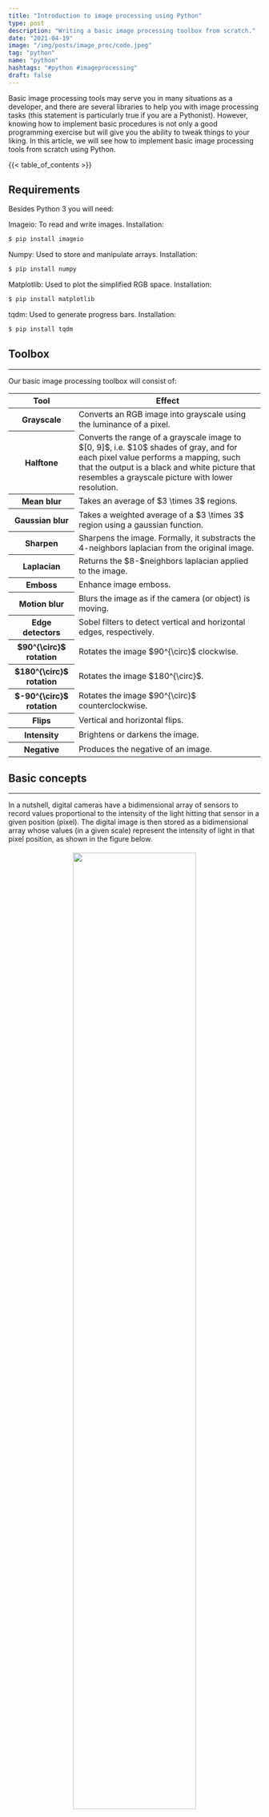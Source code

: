```yaml
---
title: "Introduction to image processing using Python"
type: post
description: "Writing a basic image processing toolbox from scratch."
date: "2021-04-19"
image: "/img/posts/image_proc/code.jpeg"
tag: "python"
name: "python"
hashtags: "#python #imageprocessing"
draft: false
---
```


Basic image processing tools may serve you in many situations as a developer, and there are several libraries to help you with image processing tasks (this statement is particularly true if you are a Pythonist). However, knowing how to implement basic procedures is not only a good programming exercise but will give you the ability to tweak things to your liking. In this article, we will see how to implement basic image processing tools from scratch using Python.

{{< table_of_contents >}}

## Requirements

Besides Python 3 you will need:

Imageio: To read and write images. Installation:

```bash
$ pip install imageio
```

Numpy: Used to store and manipulate arrays. Installation:

```bash
$ pip install numpy
```

Matplotlib: Used to plot the simplified RGB space. Installation:

```bash
$ pip install matplotlib
```

tqdm: Used to generate progress bars. Installation:

```bash
$ pip install tqdm
```

## Toolbox
---

Our basic image processing toolbox will consist of:

<table class="table table-striped">
  <thead>
    <tr>
      <th scope="col">Tool</th>
      <th scope="col">Effect</th>
    </tr>
  </thead>
  <tbody>
    <tr>
      <th scope="row">Grayscale</th>
      <td>Converts an RGB image into grayscale using the luminance of a pixel.</td>
    </tr>
    <tr>
      <th scope="row">Halftone</th>
      <td> Converts the range of a grayscale image to $[0, 9]$, i.e. $10$ shades of gray, and for each pixel value performs a mapping, such that the output is a black and white picture that resembles a grayscale picture with lower resolution.</td>
    </tr>
    <tr>
      <th scope="row">Mean blur</th>
      <td>Takes an average of $3 \times 3$ regions.</td>
    </tr>
    <tr>
      <th scope="row">Gaussian blur</th>
      <td>Takes a weighted average of a $3 \times 3$ region using a gaussian function.</td>
    </tr>
    <tr>
      <th scope="row">Sharpen</th>
      <td>Sharpens the image. Formally, it substracts the 4-neighbors laplacian from the original image.</td>
    </tr>
    <tr>
      <th scope="row">Laplacian</th>
      <td>Returns the $8-$neighbors laplacian applied to the image.</td>
    </tr>
    <tr>
      <th scope="row">Emboss</th>
      <td>Enhance image emboss.</td>
    </tr>
    <tr>
      <th scope="row">Motion blur</th>
      <td>Blurs the image as if the camera (or object) is moving.</td>
    </tr>
    <tr>
      <th scope="row">Edge detectors</th>
      <td>Sobel filters to detect vertical and horizontal edges, respectively.</td>
    </tr>
    <tr>
      <th scope="row">$90^{\circ}$ rotation</th>
      <td>Rotates the image $90^{\circ}$ clockwise.</td>
    </tr>
    <tr>
      <th scope="row">$180^{\circ}$ rotation</th>
      <td>Rotates the image $180^{\circ}$.</td>
    </tr>
    <tr>
      <th scope="row">$-90^{\circ}$ rotation</th>
      <td>Rotates the image $90^{\circ}$ counterclockwise.</td>
    </tr>
    <tr>
      <th scope="row">Flips</th>
      <td>Vertical and horizontal flips.</td>
    </tr>
    <tr>
      <th scope="row">Intensity</th>
      <td>Brightens or darkens the image.</td>
    </tr>
    <tr>
      <th scope="row">Negative</th>
      <td>Produces the negative of an image.</td>
    </tr>
  </tbody>
</table>


## Basic concepts
---

In a nutshell, digital cameras have a bidimensional array of sensors to record values proportional to the intensity of the light hitting that sensor in a given position (pixel). The digital image is then stored as a bidimensional array whose values (in a given scale) represent the intensity of light in that pixel position, as shown in the figure below.

<div style="text-align:center"><img src="/img/posts/image_proc/grays.png" style="width: 70%; padding-bottom: 2%; padding-top: 1%"></div>

For RGB images this process is very similar, the only difference being that we need three of such bidimensional arrays stacked to compose the image. The actual manner we combine the sensor data (bidimensional) to obtain RGB images (with an extra dimension representing the color channels) is a subject of its own and we will not deal with this problem here.

<div style="text-align:center"><img src="/img/posts/image_proc/rgbrep.png" style="width: 30%"></div>

The range of values allowed may vary. However, the two most common representations are $8-$bit integer images (discrete values in $[0, 255]$) and images whose pixels values are float numbers in $[0, 1]$.

As we will see, any image processing tool is simply a manipulation of these pixel values, either changing the actual value or its position in the array.

## Grayscale images
---

There are many ways to convert RGB images into grayscale images. For instance, in the RGB representation, if the intensity values of the three channels in a pixel are the same, then the result color is a shade of gray. As you can see in the figure below, the diagonal of the <em>RGB space</em>, i.e. when $R=G=B$, is a grayscale line with black corresponding to $R=G=B=0$ and white corresponding to $R=G=B=1$ (or $255$).

```python
import numpy as np
import matplotlib.pyplot as plt
from mpl_toolkits import mplot3d

fig = plt.figure()
ax = plt.axes(projection="3d")

t = np.linspace(0, 1, 1000, endpoint=True)
for i in t:
    ax.scatter3D(i, i, i, color=(i,i,i))
    ax.scatter3D(i, 0, 0, color=(i,0,0))
    ax.scatter3D(0, i, 0, color=(0,i,0))
    ax.scatter3D(0, 0, i, color=(0,0,i))
plt.show()
```
<div style="text-align:center"><img src="/img/posts/image_proc/rgb_cube.png" width="55%"></div>

One could therefore convert a colored image into a grayscale image by assigning the pixel value to have the average of the intensities in the red, green, and blue channels. In this article, however, we will use the <em>luminance</em> of a pixel to do this task. The luminance of a pixel is defined to be $$Y \equiv 0.299r + 0.587g + 0.114b, $$
where $r$, $g$, and $b$ are the red, green, and blue pixel values of the image. Therefore, to convert our RGB image into grayscale, we need to assign the new pixel value to the corresponding luminance value of that pixel. Let us build our first image processing tool, the grayscale converter.

```python
import imageio
import numpy as np
from tqdm import tqdm

def get_shape(image):
    shape = image.shape
    if len(shape)==3 or len(shape)==2:
        return shape
    else:
        raise Exception("Sorry, something is wrong!")

def is_grayscale(image):
    if len(get_shape(image))==3:
        return False
    elif len(get_shape(image))==2:
        return True
    else:
        raise Exception("Sorry, something is wrong!")

def get_luminance(image):
    return 0.299*image[:, :, 0] + 0.587*image[:, :, 1] + 0.114*image[:, :, 2]

def zeros(height, width, depth=None):
    return np.zeros((height, width)) if depth is None else np.zeros((height, width, depth))

def convert_grayscale(image):
    if not is_grayscale(image):
        height, width, _ = get_shape(image)
        gray_image       = zeros(height, width)
        gray_image = get_luminance(image)
        return gray_image
    else:
        return image
```

Let us apply to a picture and see the result:

```python
path = "zagreb.jpg"
image = imageio.imread(path)
gray = convert_grayscale(image).astype(np.uint8)
imageio.imwrite("zagreb_grayscale.png", gray)
```

<div style= "text-align:center">
<a href="/img/posts/image_proc/zagreb.jpg" target="_blank"><img src="/img/posts/image_proc/zagreb.jpg" style="width:40%; margin:4%"></a>
<a href="/img/posts/image_proc/zagreb_grayscale.png" target="_blank"><img src="/img/posts/image_proc/zagreb_grayscale.png" style="width:40%; margin:4%"></a>
</div>

Cool! We have built a grayscale image converter from scratch. Let's use it to generate a halftone image.

## Halftone images
---

Halftone is a technique to approximate shades of gray using dot patterns. Here, we want to use $10$ shades of gray, thus each gray level will be represented by a $3\times 3$ pattern of black and white dots. To generate our halftone image, we need to rescale the pixel intensities to the discrete range $[0 , 9]$ and apply the mapping given in the figure below.

<div style="text-align:center"><img src="/img/posts/image_proc/halftone_map.png" style="width: 50%"></div>

The formula to rescale the pixel values to a given range is given by

\begin{eqnarray*}
\hat{I}(x,y) = &\lambda& * (I(x,y) - \min(I(x,y)))\newline
  &+& \text{newMin}
\end{eqnarray*}
with
$$\lambda = \frac{\text{newMax} - \text{newMin}}{ \max(I(x,y)) - \min(I(x,y)) },$$
<!-- <div style="text-align:center"><img src="/img/posts/image_proc/rescale.svg" style="width: 65%; margin: 2%"></div>
 -->

$I(x, y)$ representing the original image, and $\hat{I}(x,y)$ representing the image in the new range. These steps are summarized in the piece of code below.

 ```python
# Add this code after the grayscale converter

def get_image_range(image):
   return np.min(image), np.max(image)

def adjust_gray(image, new_min, new_max):
   image_min, image_max = get_image_range(image)
   h, w  = get_shape(image)
   adjusted = zeros(h, w)
   adjusted = (image - image_min)*((new_max - new_min)/(image_max - image_min)) + new_min
   return adjusted.astype(np.uint8)

def gen_halftone_masks():
   m = zeros(3, 3, 10)

   m[:, :, 1] = m[:, :, 0]
   m[0, 1, 1] = 1

   m[:, :, 2] = m[:, :, 1]
   m[2, 2, 2] = 1

   m[:, :, 3] = m[:, :, 2]
   m[0, 0, 3] = 1

   m[:, :, 4] = m[:, :, 3]
   m[2, 0, 4] = 1

   m[:, :, 5] = m[:, :, 4]
   m[0, 2, 5] = 1

   m[:, :, 6] = m[:, :, 5]
   m[1, 2, 6] = 1

   m[:, :, 7] = m[:, :, 6]
   m[2, 1, 7] = 1

   m[:, :, 8] = m[:, :, 7]
   m[1, 0, 8] = 1

   m[:, :, 9] = m[:, :, 8]
   m[1, 1, 9] = 1

   return m

def halftone(image):
   gray      = convert_grayscale(image)
   adjusted  = adjust_gray(gray, 0, 9)
   m         = gen_halftone_masks()

   height, width = get_shape(image)
   halftoned        = zeros(3*height, 3*width)
   for j in tqdm(range(height), desc = "halftone"):
       for i in range(width):
           index = adjusted[j, i]
           halftoned[3*j:3+3*j, 3*i:3+3*i] = m[:, :, index]

   halftoned = 255*halftoned
   return halftoned
 ```

Time to test it!

 ```python
path = "test.png"
image = imageio.imread(path)
ht = halftone(image).astype(np.uint8)
imageio.imwrite("halftone.png", ht)
 ```

<div style= "text-align:center">
<a href="/img/posts/image_proc/test.png" target="_blank"><img src="/img/posts/image_proc/test.png" style="width:40%;padding-bottom: 2%; margin:4%"></a>
<a href="/img/posts/image_proc/halftoned.png" target="_blank"><img src="/img/posts/image_proc/halftoned.png" style="width:40%; padding-bottom: 2%; margin:4%"></a>
</div>

Remember, the image on the right-hand side is a black and white (binary) picture using the dot pattern above. How amazing is that? This technique was broadly used to print photographs in newspapers to simulate shades o grays.

## Cross-correlation and filters
---

Arguably, the most popularized concept used in image processing is the one of a <em>convolution</em>. It has been used, successfully, in many Deep Learning architectures and popularized by the so-called <em>Convolutional Neural Networks</em>. Notwithstanding, what people call convolution in this context is actually formally called <em>cross-correlation</em> or <em>spatial correlation</em>. But what is it and how to implement it?

Mathematically, the cross-correlation of a kernel $\omega$ of size $m \times n$ with an image $f(x,y)$ of size $M \times N$ is given by

$$(\omega \ast f)(x,y) = {\sum_{s=-a}^{a}}{\sum_{t=-b}^{b}}\omega(s,t)f(x+s, y+t).$$

<!-- <div style="text-align:center"><img src="/img/posts/image_proc/convolution.svg" style="width: 45%; margin: 2%"></div> -->

Note that the center coefficient of the kernel, $\omega(0,0)$ , aligns with the pixel at location $( x , y )$, visiting it exactly once. For a kernel of size $m \times n$ , we assume that $m = 2 a + 1$ and $n = 2 b + 1$, where $a$ and $b$ are nonnegative integers. This means that our focus is on kernels of odd size in both coordinate directions.

In English, one should "slide" the kernel $\omega$ through the image, evaluating the sum of the pixelwise product between the kernel and the corresponding region of the image, and assign that value to the current pixel location (the center of the kernel, in our case). This general idea is depicted in the animation below.

<div style="text-align:center"><img src="/img/posts/image_proc/conv.gif"></div>

I encourage you to research the differences between convolution and the correlation defined here. However, there is a certain equivalence between these two operations.

When dealing with convolution/cross-correlation, it is important to pay attention to the edges of the image. There are boundary conditions one could implement, such as zero paddings, or repeating the same values found in the edges of the image. I also encourage you to implement them by yourself. In this article, however, we are going to implement the periodic, or wrapped, boundary condition. Briefly, whenever the filter crosses one edge, it comes through the opposite boundary, just like a Pacman game or a torus.

<div style="text-align:center"><img src="/img/posts/image_proc/torus.png" style="width: 60%"></div>

Ok, no more math. The final code consists of a dictionary containing all of our kernels and the apply_kernel function, a.k.a the cross-correlation. If the image has three channels, we apply the cross-correlation in each channel and combine the results. Take a look at the description box at the beginning of this article, the definition of cross-correlation, and the corresponding kernels. Can you figure out why they work?

```python
# Add this after your halftone method

def clip(a):
    return np.clip(a, 0, 255)

kernels = {"mean"      : np.array([[1/9, 1/9, 1/9],
                                   [1/9, 1/9, 1/9],
                                   [1/9, 1/9, 1/9]]),

           "gaussian"  : np.array([[1/16, 2/16, 1/16],
                                   [2/16, 4/16, 2/16],
                                   [1/16, 2/16, 1/16]]),

           "sharpen"   : np.array([[0 , -1,  0],
                                   [-1,  5, -1],
                                   [0 , -1,  0]]),

           "laplacian" : np.array([[-1, -1, -1],
                                   [-1,  8, -1],
                                   [-1, -1, -1]]),

           "emboss"    : np.array([[-2, -1, 0],
                                   [-1,  1, 1],
                                   [ 0,  1, 2]]),

           "motion"    : np.array([[1/9, 0, 0, 0, 0, 0, 0, 0, 0],
                                   [0, 1/9, 0, 0, 0, 0, 0, 0, 0],
                                   [0, 0, 1/9, 0, 0, 0, 0, 0, 0],
                                   [0, 0, 0, 1/9, 0, 0, 0, 0, 0],
                                   [0, 0, 0, 0, 1/9, 0, 0, 0, 0],
                                   [0, 0, 0, 0, 0, 1/9, 0, 0, 0],
                                   [0, 0, 0, 0, 0, 0, 1/9, 0, 0],
                                   [0, 0, 0, 0, 0, 0, 0, 1/9, 0],
                                   [0, 0, 0, 0, 0, 0, 0, 0, 1/9]]),

           "y_edge"    : np.array([[1 ,  2, 1],
                                   [0 ,  0, 0],
                                   [-1, -2,-1]]),

           "x_edge"    : np.array([[1, 0, -1],
                                   [2, 0, -2],
                                   [1, 0, -1]]),

            "identity" : np.array([[0, 0, 0],
                                   [0, 1, 0],
                                   [0, 0, 0]])}

def apply_kernel(image, kernel):
    kernel_matrix = kernels.get(kernel)
    dim           = len(kernel_matrix)
    center        = (dim - 1)//2

    shape = get_shape(image)
    height, width = shape[0], shape[1]

    if not is_grayscale(image):
        picture = zeros(height, width, 3)

        for y in tqdm(range(height), desc = kernel):
            for x in range(width):

                red = zeros(dim, dim)
                for i in range(dim):
                    for j in range(dim):
                        red[i , j] = image[ (y - center + j)%height, (x - center + i)%width, 0]

                green = zeros(dim, dim)
                for i in range(dim):
                    for j in range(dim):
                        green[i , j] = image[ (y - center + j)%height, (x - center + i)%width, 1]

                blue = zeros(dim, dim)
                for i in range(dim):
                    for j in range(dim):
                        blue[i , j] = image[ (y - center + j)%height, (x - center + i)%width, 2]

                redc   = np.sum(red*kernel_matrix)
                greenc = np.sum(green*kernel_matrix)
                bluec  = np.sum(blue*kernel_matrix)

                r, g, b = map(int,  [redc, greenc, bluec])
                r, g, b = map(clip, [r, g, b])

                picture[y, x, 0] = r
                picture[y, x, 1] = g
                picture[y, x, 2] = b
        return picture
    else:
        picture = zeros(height, width)
        for y in tqdm(range(height), desc = kernel):
            for x in range(width):

                aux = zeros(dim, dim)
                for i in range(dim):
                    for j in range(dim):
                        aux[i , j] = image[ (y - center + j)%height, (x - center + i)%width]
                gray = np.sum(aux*kernel_matrix)

                pxl_intensity = round(gray)
                pxl_intensity = clip(pxl_intensity)
                picture[y, x] = int(pxl_intensity)
        return picture
```

Finally,

```python
path = "test.png"
image = imageio.imread(path)
for key in kernels:
    img = apply_kernel(image, key).astype(np.uint8)
    imageio.imwrite(key + ".png", img)
```

The results are given in the mosaic below (in a row-major manner).

<div style= "text-align:center">
<a href="/img/posts/image_proc/mean.png" target="_blank"><img src="/img/posts/image_proc/mean.png"  alt="Mean" style="width:25%; margin:1%"></a>
<a href="/img/posts/image_proc/gaussian.png" target="_blank"><img src="/img/posts/image_proc/gaussian.png"  alt="Gaussian" style="width:25%; margin:1%"></a>
<a href="/img/posts/image_proc/sharpen.png" target="_blank"><img src="/img/posts/image_proc/sharpen.png"  alt="Sharpen" style="width:25%; margin:1%"></a>
</div>

<div style= "text-align:center">
<a href="/img/posts/image_proc/laplacian.png" target="_blank"><img src="/img/posts/image_proc/laplacian.png"  alt="Laplacian" style="width:25%; margin:1%"r></a>
<a href="/img/posts/image_proc/emboss.png" target="_blank"><img src="/img/posts/image_proc/emboss.png"  alt="Emboss" style="width:25%; margin:1%"></a>
<a href="/img/posts/image_proc/motion.png" target="_blank"><img src="/img/posts/image_proc/motion.png"  alt="Motion blur" style="width:25%; margin:1%"></a>
</div>

<div style= "text-align:center">
<a href="/img/posts/image_proc/y_edge.png" target="_blank"><img src="/img/posts/image_proc/y_edge.png"  alt="Y edge" style="width:25%; margin:1%"></a>
<a href="/img/posts/image_proc/x_edge.png" target="_blank"><img src="/img/posts/image_proc/x_edge.png"  alt="X edge" style="width:25%; margin:1%"></a>
<a href="/img/posts/image_proc/identity.png" target="_blank"><img src="/img/posts/image_proc/identity.png"  alt="Identity" style="width:25%; margin:1%"></a>
</div>

## Geometric transformations
---

Let us now see some geometric transformations. These are transformations that change the order of the pixels, not their actual values. Here we include multiples of $90^{\circ}$ rotations and flips along the vertical and horizontal axes. For more general rotations and flips we need to use some form of interpolation and, for the sake of simplicity, we will avoid them here. The main ingredient here is the <em>slice notation</em> used in Python, so if you are not familiar with it that is a great use case for it!

### Rotations

First, let us see the case of a $90^{\circ}$ rotation. In terms of matrices, we can think of a $90^{\circ}$ rotation as the composition of two simple operations. First, we transpose the matrix, then we rearrange the columns in the reverse order (try it with a $2 \times 2$ matrix). For a $180^{\circ}$ rotation we can reverse the order of the rows and columns. Finally, for a $-90^{\circ} = 270^{\circ}$ rotation we can apply the $180^{\circ}$ and $90^{\circ}$ together.

### Flips

Flips along the vertical or horizontal axis are very simple operations. A vertical flip is obtained by reversing the rows, whereas a horizontal flip is obtained by reversing the columns. Simple as that!

<div style="text-align:center" ><img src="/img/posts/image_proc/flip-horizontal-vertical.svg" style=" margin: 5%; width: 30%"></div>

Our Python code for geometric transformations is:

```python
def transpose(m):
    height, width, depth = get_shape(m)

    transposed = zeros(width, height, depth)
    for i in range(width):
        for j in range(height):
            transposed[i, j] = m[j, i]
    return transposed

def aux90(image):
    return transpose(image)[:,::-1]

def rot90(image):
    print("Rotating the image 90 degrees clockwise...")
    rot = aux90(image)
    return transpose(image)[:,::-1]

def rot180(image):
    print("Rotating the image 180 degrees...")
    rot = image[::-1, ::-1]
    return rot

def rotm90(image):
    print("Rotating the image 90 degrees counterclockwise...")
    rot = aux90(image[::-1, ::-1])
    return rot

def vert_flip(image):
    print("Flipping vertically...")
    flip = image[::-1]
    return flip

def hor_flip(image):
    print("Flipping horizontally...")
    flip = image[:, ::-1]
    return flip
```

Collecting everything in a dictionary and running the code, we have:

```python
geometric_transforms = {"rot90"     : rot90,
                        "rot180"    : rot180,
                        "rotm90"    : rotm90,
                        "vert_flip" : vert_flip,
                        "hor_flip"  : hor_flip}

path = "arrows.jpg"
image = imageio.imread(path)
for key in geometric_transforms:
    img = geometric_transforms[key](image).astype(np.uint8)
    imageio.imwrite(key + ".png", img)
```

<div style= "text-align:center">
<a href="/img/posts/image_proc/arrows.jpg" target="_blank"><img src="/img/posts/image_proc/arrows.jpg"  alt="Original" style="width:25%; margin:1%"></a>
<a href="/img/posts/image_proc/rot90.png" target="_blank"><img src="/img/posts/image_proc/rot90.png"  alt="90 degrees" style="width:12%; margin:1%"></a>
<a href="/img/posts/image_proc/rot180.png" target="_blank"><img src="/img/posts/image_proc/rot180.png"  alt="180 degrees" style="width:25%; margin:1%"></a>
</div>

<div style= "text-align:center">
<a href="/img/posts/image_proc/rotm90.png" target="_blank"><img src="/img/posts/image_proc/rotm90.png"  alt="270 degrees" style="width:12%; margin:1%"r></a>
<a href="/img/posts/image_proc/horizontal_flip.png" target="_blank"><img src="/img/posts/image_proc/horizontal_flip.png"  alt="Horizontal flip" style="width:25%; margin:1%"></a>
<a href="/img/posts/image_proc/vertical_flip_flip.png" target="_blank"><img src="/img/posts/image_proc/vertical_flip.png"  alt="Vertical flip" style="width:25%; margin:1%"></a>
</div>

## Intensity transformations
---

Now, we are going to see how to brighten/darken an image. As we have seen, the pixel values represent, in some scale, the intensity of the light in that position. To brighten or darken an image, all we need is to multiply every value by the same amount $\lambda > 0$. If $\lambda > 1$, the resulting image will be brighter than the original, and if $\lambda < 1$ the resulting image will be darker than the original image. For $\lambda > 1$, some values might exceed the allowable range (e.g, exceed $255$ for $8-$bit images). In that case, we need to clip the result (already implemented). The corresponding Python code is given below.

 ```python
def intensity(image, factor):
    return clip(factor*image)
 ```

The results of a $25$% increase in brightness and a $50$% decrease in brightness are given below.

```python
path = "test.png"
image = imageio.imread(path)
img_brighter = intensity(image, 1.25).astype(np.uint8)
imageio.imwrite("brighter.png", img_brighter)
img_darker = intensity(image, 0.5).astype(np.uint8)
imageio.imwrite("darker.png", img_darker)
```

<div style= "text-align:center">
<a href="/img/posts/image_proc/test.png" target="_blank"><img src="/img/posts/image_proc/test.png"  alt="Original" style="width:25%; margin:1%"r></a>
<a href="/img/posts/image_proc/brighter.png" target="_blank"><img src="/img/posts/image_proc/brighter.png"  alt="Brighter" style="width:25%; margin:1%"></a>
<a href="/img/posts/image_proc/darker.png" target="_blank"><img src="/img/posts/image_proc/darker.png"  alt="Darker" style="width:25%; margin:1%"></a>
</div>

## Negative images
---

Images represented in the RGB color model consist of three components, one for each primary color. When fed into an RGB monitor, these three images combine on the screen to produce a composite color image. The secondary colors of light are cyan (C), magenta (M), and yellow (Y). They are also known as the primary colors of pigments. For instance, when a surface coated with cyan pigment is illuminated with white light, no red light is reflected from the surface. In a nutshell, cyan is the absence of red, magenta is the absence of green, and yellow is the absence of blue. Because of that, we usually interpret the RGB model to be additive, whereas the CMY is subtractive (see the image below).

<div style="text-align:center"><img src="/img/posts/image_proc/algebra.jpg" style="width: 60%"></div>

> "A positive image is a normal image. A negative image is a total inversion, in which light areas appear dark and vice versa. A negative color image is additionally color-reversed, with red areas appearing cyan, greens appearing magenta, and blues appearing yellow, and vice versa."
>
> [Wikipedia](https://en.wikipedia.org/wiki/Negative_(photography))

A similar concept is used in negative films if you happen to be old enough to remember what they are.

<div style="text-align:center"><img src="/img/posts/image_proc/negative.jpeg" style="width: 25%"></div>

Now, in terms of implementation, we have a very simple function (thanks to Numpy broadcasting).

```python
def negative(image):
  return 255 - image
```

As a result:

```python
path = "zagreb.jpg"
image = imageio.imread(path)
img = negative(image).astype(np.uint8)
imageio.imwrite("zagreb_negative.png", img)
```

<div style= "text-align:center">
<a href="/img/posts/image_proc/zagreb.jpg" target="_blank"><img src="/img/posts/image_proc/zagreb.jpg"  alt="Original" style="width:45%; margin:1%"r></a>
<a href="/img/posts/image_proc/negative.png" target="_blank"><img src="/img/posts/image_proc/negative.png"  alt="Negative" style="width:45%; margin:1%"></a>
</div>

## Conclusion
---

Congratulations! You have built your first image processing toolbox! Although we have used a Pythonic way to implement things here and there, you can use the concepts outlined here to implement everything in any other language.

Now that you know how to implement these tools yourself you can use them in your application. Be creative, combine and tweak these tools to your liking. I know you will find many use cases for it! For instance, I have been using some of these implementations for data augmentation purposes in Machine Learning, since they are fairly easy to implement on the fly and prevent you to store several additional images on your computer.

Good Luck!

## Recommended reading

- [Digital Image Processing 4th Edition - Gonzalez & Woods](https://amzn.to/3fUGrHQ)

- [Think Python - Allen B. Downey](https://amzn.to/3ukAIzg)

- [Introduction to Computation and Programming Using Python (With Application to Understanding Data) 2nd Edition - John V. Guttag ](https://amzn.to/2Orc40t)

- [Python Image Processing Cookbook: Over 60 recipes to help you perform complex image processing and computer vision tasks with ease  - Sandipan Dey](https://amzn.to/31Rx4AB)


<div style= "text-align:center; margin: 2%">
<a href="https://www.amazon.com/Digital-Image-Processing-Rafael-Gonzalez/dp/9353062985?dchild=1&keywords=digital+image+processing&qid=1619394295&sr=8-9&linkCode=li2&tag=ggcarvalho-20&linkId=82e572c411efc96186579d03668d5607&language=en_US&ref_=as_li_ss_il" target="_blank"><img border="0" src="//ws-na.amazon-adsystem.com/widgets/q?_encoding=UTF8&ASIN=9353062985&Format=_SL160_&ID=AsinImage&MarketPlace=US&ServiceVersion=20070822&WS=1&tag=ggcarvalho-20&language=en_US" ></a><img src="https://ir-na.amazon-adsystem.com/e/ir?t=ggcarvalho-20&language=en_US&l=li2&o=1&a=9353062985" width="1" height="1" border="0" alt="" style="border:none !important; margin:0px !important;" />
<a href="https://www.amazon.com/Think-Python-Allen-B-Downey/dp/144933072X?dchild=1&keywords=Allen+B.+Downey&qid=1617739969&sr=8-1&linkCode=li2&tag=ggcarvalho-20&linkId=8fd6ec7a8a6636e1cb2d4372d523f9ae&language=en_US&ref_=as_li_ss_il" target="_blank"><img border="0" src="//ws-na.amazon-adsystem.com/widgets/q?_encoding=UTF8&ASIN=144933072X&Format=_SL160_&ID=AsinImage&MarketPlace=US&ServiceVersion=20070822&WS=1&tag=ggcarvalho-20&language=en_US" ></a><img src="https://ir-na.amazon-adsystem.com/e/ir?t=ggcarvalho-20&language=en_US&l=li2&o=1&a=144933072X" width="1" height="1" border="0" alt="" style="border:none !important; margin:0px !important;" />
<a href="https://www.amazon.com/Introduction-Computation-Programming-Using-Python/dp/0262529629?dchild=1&keywords=John+V.+Guttag&qid=1617740038&sr=8-2&linkCode=li2&tag=ggcarvalho-20&linkId=e472392fcc2f25eee7c1b46e671dda80&language=en_US&ref_=as_li_ss_il" target="_blank"><img border="0" src="//ws-na.amazon-adsystem.com/widgets/q?_encoding=UTF8&ASIN=0262529629&Format=_SL160_&ID=AsinImage&MarketPlace=US&ServiceVersion=20070822&WS=1&tag=ggcarvalho-20&language=en_US" ></a><img src="https://ir-na.amazon-adsystem.com/e/ir?t=ggcarvalho-20&language=en_US&l=li2&o=1&a=0262529629" width="1" height="1" border="0" alt="" style="border:none !important; margin:0px !important;" />
<a href="https://www.amazon.com/Python-Image-Processing-Cookbook-processing/dp/1789537142?dchild=1&keywords=image+processing+python&qid=1617740180&sr=8-2&linkCode=li2&tag=ggcarvalho-20&linkId=69adfbd6246c57691515eeb10223faf6&language=en_US&ref_=as_li_ss_il" target="_blank"><img border="0" src="//ws-na.amazon-adsystem.com/widgets/q?_encoding=UTF8&ASIN=1789537142&Format=_SL160_&ID=AsinImage&MarketPlace=US&ServiceVersion=20070822&WS=1&tag=ggcarvalho-20&language=en_US" ></a><img src="https://ir-na.amazon-adsystem.com/e/ir?t=ggcarvalho-20&language=en_US&l=li2&o=1&a=1789537142" width="1" height="1" border="0" alt="" style="border:none !important; margin:0px !important;" />
</div>

By clicking and buying any of these from Amazon after visiting the links above, I might get a commission from their [Affiliate program](https://affiliate-program.amazon.com/), and you will be contributing to the growth of this blog :)
